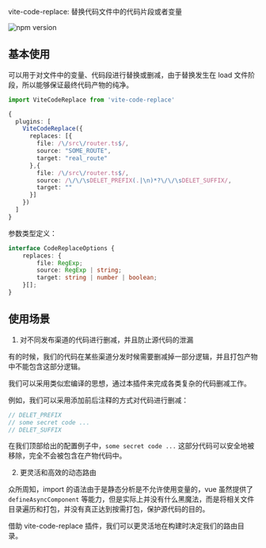 vite-code-replace: 替换代码文件中的代码片段或者变量

![npm version](https://img.shields.io/npm/v/vite-code-replace)

## 基本使用

可以用于对文件中的变量、代码段进行替换或删减，由于替换发生在 load 文件阶段，所以能够保证最终代码产物的纯净。

```typescript
import ViteCodeReplace from 'vite-code-replace'

{
  plugins: [
    ViteCodeReplace({
      replaces: [{
        file: /\/src\/router.ts$/,
        source: "SOME_ROUTE",
        target: "real_route"
      },{
        file: /\/src\/router.ts$/,
        source: /\/\/\sDELET_PREFIX(.|\n)*?\/\/\sDELET_SUFFIX/,
        target: ""
      }]
    })
  ]
}
```

参数类型定义：

```typescript
interface CodeReplaceOptions {
    replaces: {
        file: RegExp;
        source: RegExp | string;
        target: string | number | boolean;
    }[];
}
```

## 使用场景

1. 对不同发布渠道的代码进行删减，并且防止源代码的泄漏

有的时候，我们的代码在某些渠道分发时候需要删减掉一部分逻辑，并且打包产物中不能包含这部分逻辑。

我们可以采用类似宏编译的思想，通过本插件来完成各类复杂的代码删减工作。

例如，我们可以采用添加前后注释的方式对代码进行删减：

```typescript
// DELET_PREFIX
// some secret code ...
// DELET_SUFFIX
```

在我们顶部给出的配置例子中，`some secret code ...` 这部分代码可以安全地被移除，完全不会被包含在产物代码中。

2. 更灵活和高效的动态路由

众所周知，import 的语法由于是静态分析是不允许使用变量的，vue 虽然提供了 `defineAsyncComponent` 等能力，但是实际上并没有什么黑魔法，而是将相关文件目录遍历和打包，并没有真正达到按需打包，保护源代码的目的。

借助 vite-code-replace 插件，我们可以更灵活地在构建时决定我们的路由目录。